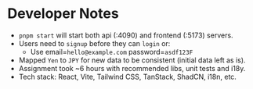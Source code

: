 # Developer Notes

- `pnpm start` will start both api (:4090) and frontend (:5173) servers.
- Users need to `signup` before they can `login` or:
  - Use email=`hello@example.com` password=`asdf123F`
- Mapped `Yen` to `JPY` for new data to be consistent (initial data left as is).
- Assignment took ~6 hours with recommended libs, unit tests and i18y.
- Tech stack: React, Vite, Tailwind CSS, TanStack, ShadCN, i18n, etc.
